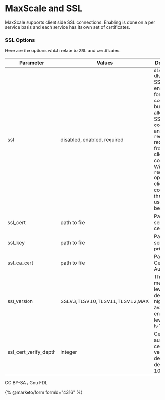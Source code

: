 # MaxScale and SSL

MaxScale supports client side SSL connections. Enabling is done on a per service basis and each service has its own set of certificates.

### SSL Options

Here are the options which relate to SSL and certificates.

| Parameter                | Values                         | Description                                                                                                                                                                                                                                             |
| ------------------------ | ------------------------------ | ------------------------------------------------------------------------------------------------------------------------------------------------------------------------------------------------------------------------------------------------------- |
| ssl                      | disabled, enabled, required    | `disable` disables SSL, `enabled` enables SSL for client connections but still allows non-SSL connections and `required` requires SSL from all client connections. With the `required` option, client connections that do not use SSL will be rejected. |
| ssl\_cert                | path to file                   | Path to server certificate                                                                                                                                                                                                                              |
| ssl\_key                 | path to file                   | Path to server private key                                                                                                                                                                                                                              |
| ssl\_ca\_cert            | path to file                   | Path to Certificate Authority file                                                                                                                                                                                                                      |
| ssl\_version             | SSLV3,TLSV10,TLSV11,TLSV12,MAX | The SSL method level, defaults to highest available encryption level which is TLSv1.2                                                                                                                                                                   |
| ssl\_cert\_verify\_depth | integer                        | Certificate authority certificate verification depth, default is 100.                                                                                                                                                                                   |

CC BY-SA / Gnu FDL

{% @marketo/form formId="4316" %}
